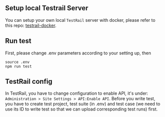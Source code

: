 ## Setup local Testrail Server
You can setup your own local `TestRail` server with docker, please refer to this repo: [testrail-docker](https://github.com/cbreit/testrail-docker).


## Run test
First, please change .env parameters according to your setting up, then
```
source .env
npm run test

```

## TestRail config
In TestRail, you have to change configuration to enable API, it's under: `Administration > Site Settings > API:Enable API`.
Before you write test, you have to create test project, test suite (in .env) and test case (we need to use its ID to write test so that we can upload corresponding test runs) first.
